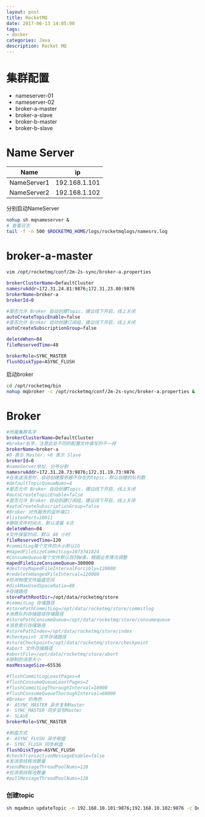 ```yaml
---
layout: post
title: RocketMQ
date: 2017-06-13 14:05:00
tags:
- docker
categories: Java
description: Rocket MQ
---
```


# 集群配置        
* nameserver-01
* nameserver-02
* broker-a-master
* broker-a-slave
* broker-b-master
* broker-b-slave


# Name Server
|      Name      |            ip          |
| -------------- | ---------------------- |
| NameServer1    | 192.168.1.101          |
| NameServer2    | 192.168.1.102          |

分别启动NameServer        
```bash
nohup sh mqnameserver &
# 查看日志
tail -f -n 500 $ROCKETMQ_HOME/logs/rocketmqlogs/namesrv.log
```

# broker-a-master
```bash
vim /opt/rocketmq/conf/2m-2s-sync/broker-a.properties

brokerClusterName=DefaultCluster
namesrvAddr=172.31.24.81:9876;172.31.23.80:9876
brokerName=broker-a
brokerId=0

#是否允许 Broker 自动创建Topic，建议线下开启，线上关闭
autoCreateTopicEnable=false
#是否允许 Broker 自动创建订阅组，建议线下开启，线上关闭
autoCreateSubscriptionGroup=false

deleteWhen=04
fileReservedTime=48

brokerRole=SYNC_MASTER
flushDiskType=ASYNC_FLUSH
```
启动broker
```bash
cd /opt/rocketmq/bin
nohup mqbroker -c /opt/rocketmq/conf/2m-2s-sync/broker-a.properties &
```

# Broker
```bash
#所属集群名字
brokerClusterName=DefaultCluster
#broker名字，注意此处不同的配置文件填写的不一样
brokerName=broker-a
#0 表示 Master，>0 表示 Slave
brokerId=0
#nameServer地址，分号分割
namesrvAddr=172.31.28.73:9876;172.31.19.73:9876
#在发送消息时，自动创建服务器不存在的topic，默认创建的队列数
#defaultTopicQueueNums=4
#是否允许 Broker 自动创建Topic，建议线下开启，线上关闭
#autoCreateTopicEnable=false
#是否允许 Broker 自动创建订阅组，建议线下开启，线上关闭
#autoCreateSubscriptionGroup=false
#Broker 对外服务的监听端口
#listenPort=10911
#删除文件时间点，默认凌晨 4点
deleteWhen=04
#文件保留时间，默认 48 小时
fileReservedTime=120
#commitLog每个文件的大小默认1G
#mapedFileSizeCommitLog=1073741824
#ConsumeQueue每个文件默认存30W条，根据业务情况调整
mapedFileSizeConsumeQueue=300000
#destroyMapedFileIntervalForcibly=120000
#redeleteHangedFileInterval=120000
#检测物理文件磁盘空间
#diskMaxUsedSpaceRatio=88
#存储路径
storePathRootDir=/opt/data/rocketmq/store
#commitLog 存储路径
#storePathCommitLog=/opt/data/rocketmq/store/commitlog
#消费队列存储路径存储路径
#storePathConsumeQueue=/opt/data/rocketmq/store/consumequeue
#消息索引存储路径
#storePathIndex=/opt/data/rocketmq/store/index
#checkpoint 文件存储路径
#storeCheckpoint=/opt/data/rocketmq/store/checkpoint
#abort 文件存储路径
#abortFile=/opt/data/rocketmq/store/abort
#限制的消息大小
maxMessageSize=65536

#flushCommitLogLeastPages=4
#flushConsumeQueueLeastPages=2
#flushCommitLogThoroughInterval=10000
#flushConsumeQueueThoroughInterval=60000
#Broker 的角色
#- ASYNC_MASTER 异步复制Master
#- SYNC_MASTER 同步双写Master
#- SLAVE
brokerRole=SYNC_MASTER

#刷盘方式
#- ASYNC_FLUSH 异步刷盘
#- SYNC_FLUSH 同步刷盘
flushDiskType=ASYNC_FLUSH
#checkTransactionMessageEnable=false
#发消息线程池数量
#sendMessageThreadPoolNums=128
#拉消息线程池数量
#pullMessageThreadPoolNums=128
```
### 创建topic
```bash
sh mqadmin updateTopic -n 192.168.10.101:9876;192.168.10.102:9876 -c DefaultCluster -t mytopic
```






